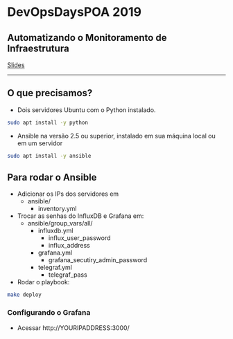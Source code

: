 # DevOpsDaysPOA 2019

## Automatizando o Monitoramento de Infraestrutura

[Slides](https://google.com)

---

## O que precisamos?
- Dois servidores Ubuntu com o Python instalado.

```bash
sudo apt install -y python
```

- Ansible na versão 2.5 ou superior, instalado em sua máquina local ou em um servidor

```bash
sudo apt install -y ansible
```

## Para rodar o Ansible
- Adicionar os IPs dos servidores em 
  - ansible/
    - inventory.yml
- Trocar as senhas do InfluxDB e Grafana em:
  - ansible/group_vars/all/
    - influxdb.yml
      - influx_user_password
      - influx_address
    - grafana.yml
      - grafana_secutiry_admin_password
    - telegraf.yml
      - telegraf_pass
- Rodar o playbook:

```bash
make deploy
```
### Configurando o Grafana
- Acessar http://YOURIPADDRESS:3000/
